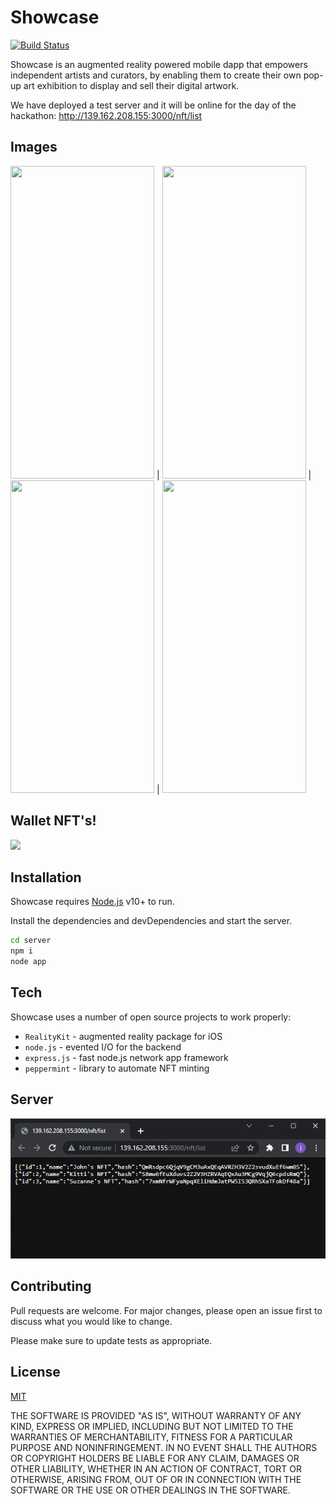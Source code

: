 # Showcase
[![Build Status](https://travis-ci.org/joemccann/dillinger.svg?branch=master)](https://travis-ci.org/joemccann/dillinger)

Showcase is an augmented reality powered mobile dapp that empowers independent artists and curators, by enabling them to create their own pop-up art exhibition to display and sell their digital artwork.

We have deployed a test server and it will be online for the day of the hackathon:
http://139.162.208.155:3000/nft/list

## Images

<img src="https://user-images.githubusercontent.com/22798773/204132947-8bc34183-2bde-4bfd-a48e-cd073b080cdd.PNG" width="230" height="500"> | <img src="https://user-images.githubusercontent.com/22798773/204132950-94f23d5a-0cfe-4ec7-816c-2ec8af5a9f79.png" width="230" height="500"> | <img src="https://user-images.githubusercontent.com/22798773/204133003-d21808fc-2e63-44c5-8c32-f568fbc0c6e1.PNG" width="230" height="500"> | <img src="https://user-images.githubusercontent.com/22798773/204133058-f59627e3-2275-4db5-b7ac-6478988950b3.PNG" width="230" height="500"> 

## Wallet NFT's!

<img src="https://user-images.githubusercontent.com/22798773/204133349-899cc0fc-72ef-49ac-9c07-2a6b1f6ffa8c.png"> 

## Installation

Showcase requires [Node.js](https://nodejs.org/) v10+ to run.

Install the dependencies and devDependencies and start the server.

```sh
cd server
npm i
node app
```

## Tech

Showcase uses a number of open source projects to work properly:

- `RealityKit` - augmented reality package for iOS
- `node.js` - evented I/O for the backend
- `express.js` - fast node.js network app framework
- `peppermint` - library to automate NFT minting

## Server

<img src="/images/server.png" title="Server Showing NFT's">



## Contributing

Pull requests are welcome. For major changes, please open an issue first
to discuss what you would like to change.

Please make sure to update tests as appropriate.

## License

[MIT](https://choosealicense.com/licenses/mit/)

THE SOFTWARE IS PROVIDED "AS IS", WITHOUT WARRANTY OF ANY KIND, EXPRESS OR
IMPLIED, INCLUDING BUT NOT LIMITED TO THE WARRANTIES OF MERCHANTABILITY,
FITNESS FOR A PARTICULAR PURPOSE AND NONINFRINGEMENT. IN NO EVENT SHALL THE
AUTHORS OR COPYRIGHT HOLDERS BE LIABLE FOR ANY CLAIM, DAMAGES OR OTHER
LIABILITY, WHETHER IN AN ACTION OF CONTRACT, TORT OR OTHERWISE, ARISING FROM,
OUT OF OR IN CONNECTION WITH THE SOFTWARE OR THE USE OR OTHER DEALINGS IN THE
SOFTWARE.
